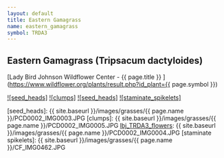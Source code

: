 ```yaml
---
layout: default
title: Eastern Gamagrass
name: eastern_gamagrass
symbol: TRDA3
---
```

## Eastern Gamagrass (Tripsacum dactyloides)

[Lady Bird Johnson Wildflower Center - {{ page.title }} ](https://www.wildflower.org/plants/result.php?id_plant={{ page.symbol }})

[![seed_heads]][lbj_TRDA3_seeds]
[![clumps]][lbj_TRDA3_clumps]
[![seed_heads]][lbj_TRDA3_flowers]
[![staminate_spikelets]][lbj_TRDA3_staminate_spikelets]

[seed_heads]: {{ site.baseurl }}/images/grasses/{{ page.name }}/PCD0002_IMG0003.JPG
[clumps]: {{ site.baseurl }}/images/grasses/{{ page.name }}/PCD0002_IMG0005.JPG
[lbj_TRDA3_flowers]: {{ site.baseurl }}/images/grasses/{{ page.name }}/PCD0002_IMG0004.JPG
[staminate spikelets]: {{ site.baseurl }}/images/grasses/{{ page.name }}/CF_IMG0462.JPG

[lbj_TRDA3_seeds]: http://www.wildflower.org/gallery/result.php?id_image=103 "Paul Cox, Lady Bird Johnson Wildflower Center"
[lbj_TRDA3_clumps]: http://www.wildflower.org/gallery/result.php?id_image=105 "Beth Anderson, Lady Bird Johnson Wildflower Center"
[lbj_TRDA3_flowers]: http://www.wildflower.org/gallery/result.php?id_image=104 "Paul Cox, Lady Bird Johnson Wildflower Center"
[lbj_TRDA3_staminate_spikelets]: http://www.wildflower.org/gallery/result.php?id_image=36845 "Carolyn Fannon, Lady Bird Johnson Wildflower Center"
